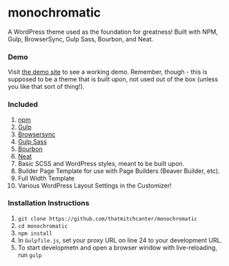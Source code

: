 # monochromatic

A WordPress theme used as the foundation for greatness! Built with NPM, Gulp, BrowserSync, Gulp Sass, Bourbon, and Neat.

### Demo

Visit [the demo site](http://monochrome.mitchcanter.com/) to see a working demo. Remember, though - this is supposed to be a theme that is built upon, not used out of the box (unless you like that sort of thing!).

### Included

1. [npm](https://www.npmjs.com/)
2. [Gulp](http://gulpjs.com/)
3. [Browsersync](https://www.browsersync.io/docs/gulp/)
4. [Gulp Sass](https://www.npmjs.com/package/gulp-sass)
5. [Bourbon](http://bourbon.io/)
6. [Neat](http://neat.bourbon.io/)
7. Basic SCSS and WordPress styles, meant to be built upon.
8. Builder Page Template for use with Page Builders (Beaver Builder, etc).
9. Full Width Template
10. Various WordPress Layout Settings in the Customizer!

### Installation Instructions

1. ``git clone https://github.com/thatmitchcanter/monochromatic``
2. ``cd monochromatic``
3. ``npm install``
4. In ``Gulpfile.js``, set your proxy URL on line 24 to your development URL.
5. To start developmetn and open a browser window with live-reloading, run ``gulp``